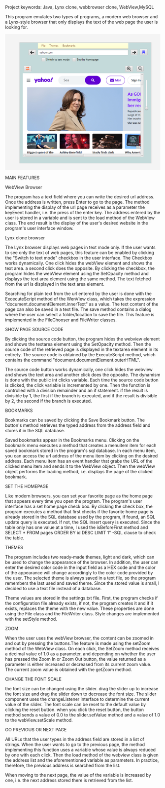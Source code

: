 Project keywords: Java, Lynx clone, webbrowser clone, WebView,MySQL

This program emulates two types of programs, a modern web browser and a Lynx-style browser that only displays
the text of the web page the user is looking for.

![UI.png](UI.png)



MAIN FEATURES

WebView Browser

The program has a text field where you can write the desired url address. Once the address is written, press Enter to go to the page.
The method implementing the display of the url page receives as a parameter the keyEvent handler, i.e. the press of the enter key.
The address entered by the user is stored in a variable and is sent to the load method of the WebView class.
The end result is the display of the user's desired website in the program's user interface window.

Lynx clone browser

The Lynx browser displays web pages in text mode only. If the user wants to see only the text of web pages, this feature can be enabled
by clicking the "Switch to text mode" checkbox in the user interface. The  Checkbox works dynamically. One click hides the webView element
and shows the text area. a second click does the opposite.
By clicking the checkbox, the program hides the webView element using the SetOpacity method and displays the 
text area element using the same method. The text fetched from the url is displayed in the text area element.

Searching for plain text from the url entered by the user is done with the ExcecuteScript method of the WenView class, 
which takes the expression "document.documentElement.innerText" as a value. The text content of the page can also be 
saved in a text file. The save method contains a dialog where the user can select a folder/location to save the file.
This feature is implemented in the FileChooser and FileWriter classes.

SHOW PAGE SOURCE CODE

By clicking the source code button, the program hides the webview element and shows the textarea element using the SetOpacity method.
Then the source code of the retrieved page is displayed in the textarea element in its entirety.
The source code is obtained by the ExecuteScript method, which contains the command "document.documentElement.outerHTML".

The source code button works dynamically, one click hides the webview and shows the text area and another click does the opposite.
The dynamism is done with the public int clicks variable. Each time the source code button is clicked, the click variable is incremented by one.
Then the function is controlled with a division remainder and an if statement. if the result is divisible by 1, the first if the branch is 
executed, and if the result is divisible by 2, the second if the branch is executed.

BOOKMARKS

Bookmarks can be saved by clicking the Save Bookmark button. The button's method retrieves the typed address 
from the address field and stores it in the SQL database.

Saved bookmarks appear in the Bookmarks menu. Clicking on the bookmark menu executes a method that creates a 
menuitem item for each saved bookmark stored in the program's sql database.
In each menu item, you can access the url address of the menu item by clicking on the desired address. 
Each menu item has an event handler that grabs the URL of the clicked menu item and sends it to the WebView object.
Then the webView object performs the loading method, i.e. displays the page of the clicked bookmark.

SET THE HOMEPAGE

Like modern browsers, you can set your favorite page as the home page that appears every time you open the program.
The program's user interface has a set home page check box. By clicking the check box, the program executes a method 
that first checks if the favorite home page is already stored in the SQL database used by the program, if found, an SQL update query is executed. 
If not, the SQL insert query is executed. Since the table only has one value at a time, I used the isBeforeFirst method and
SELECT * FROM pages ORDER BY id DESC LIMIT 1" -SQL clause to check the table.

THEMES

The program includes two ready-made themes, light and dark, which can be used to change the appearance of the browser.
In addition, the user can enter the desired color code in the input field as a HEX code and the color of the appearance 
will change accordingly to the color code provided by the user.
The selected theme is always saved in a text file, so the program remembers the last used and saved theme.
Since the stored value is small, I decided to use a text file instead of a database.

Theme values ​​are stored in the settings.txt file. First, the program checks if the configuration file already exists, 
if not, the program creates it and if it exists, replaces the theme with the new value.
These properties are done using the File class and the FileWriter class.
Style changes are implemented with the setStyle method.


ZOOM

When the user uses the webView browser, the content can be zoomed in and out by pressing the buttons.The feature is made using 
the setZoom method of the WebView class.
On each click, the SetZoom method receives a decimal value of 1.0 as a parameter, and depending on whether the user has pressed 
the Zoom In or Zoom Out button, the value returned as a parameter is either increased or decreased from its current zoom value.
The current zoom value is obtained with the getZoom method.

CHANGE THE FONT SCALE

the font size can be changed using the slider. drag the slider up to increase the font size and drag the slider down to 
decrease the font size. The slider component uses the changeListener interface to determine the current value of the slider.
The font scale can be reset to the default value by clicking the reset button. when you click the reset button, the button
method sends a value of 0.0 to the slider.setValue method and a value of 1.0 to the webView.setScale method.

GO PREVIOUS OR NEXT PAGE

All URLs that the user types in the address field are stored in a list of strings. When the user wants to go to the previous page, 
the method implementing this function uses a variable whose value is always reduced by one with each click. 
Then the load method of the webview class is given the address list and the aforementioned variable as parameters. 
In practice, therefore, the previous address is searched from the list.

When moving to the next page, the value of the variable is increased by one, i.e. the next address stored there is retrieved from the list.



